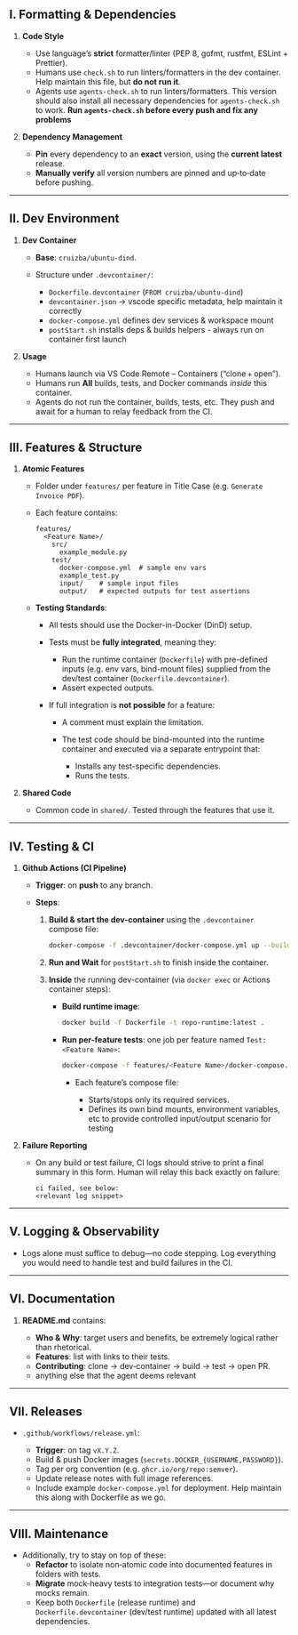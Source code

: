 ## I. Formatting & Dependencies

1. **Code Style**

   * Use language’s **strict** formatter/linter (PEP 8, gofmt, rustfmt, ESLint + Prettier).
   * Humans use `check.sh` to run linters/formatters in the dev container. Help maintain this file, but **do not run it**.
   * Agents use `agents-check.sh` to run linters/formatters. This version should also install all necessary dependencies for `agents-check.sh` to work. **Run `agents-check.sh` before every push and fix any problems**

2. **Dependency Management**

   * **Pin** every dependency to an **exact** version, using the **current latest** release.
   * **Manually verify** all version numbers are pinned and up‑to‑date before pushing.
  
---

## II. Dev Environment

1. **Dev Container**

   * **Base**: `cruizba/ubuntu-dind`.
   * Structure under `.devcontainer/`:

     * `Dockerfile.devcontainer` (`FROM cruizba/ubuntu-dind`)
     * `devcontainer.json` → vscode specific metadata, help maintain it correctly
     * `docker-compose.yml` defines dev services & workspace mount
     * `postStart.sh` installs deps & builds helpers - always run on container first launch

2. **Usage**

   * Humans launch via VS Code Remote – Containers (“clone + open”).
   * Humans run **All** builds, tests, and Docker commands *inside* this container.
   * Agents do not run the container, builds, tests, etc. They push and await for a human to relay feedback from the CI.

---

## III. Features & Structure

1. **Atomic Features**

   * Folder under `features/` per feature in Title Case (e.g. `Generate Invoice PDF`).

   * Each feature contains:

     ```text
     features/
       <Feature Name>/
         src/
           example_module.py
         test/
           docker-compose.yml  # sample env vars
           example_test.py
           input/    # sample input files
           output/   # expected outputs for test assertions
     ```

   * **Testing Standards**:

     * All tests should use the Docker-in-Docker (DinD) setup.
     * Tests must be **fully integrated**, meaning they:

       * Run the runtime container (`Dockerfile`) with pre-defined inputs (e.g. env vars, bind-mount files) supplied from the dev/test container (`Dockerfile.devcontainer`).
       * Assert expected outputs.
     * If full integration is **not possible** for a feature:

       * A comment must explain the limitation.
       * The test code should be bind-mounted into the runtime container and executed via a separate entrypoint that:

         * Installs any test-specific dependencies.
         * Runs the tests.

2. **Shared Code**

   * Common code in `shared/`. Tested through the features that use it.

---

## IV. Testing & CI

1. **Github Actions (CI Pipeline)**

   * **Trigger**: on **push** to any branch.
   * **Steps**:

     1. **Build & start the dev-container** using the `.devcontainer` compose file:

        ```bash
        docker-compose -f .devcontainer/docker-compose.yml up --build -d
        ```
     2. **Run and Wait** for `postStart.sh` to finish inside the container.
     3. **Inside** the running dev-container (via `docker exec` or Actions container steps):

        * **Build runtime image**:

          ```bash
          docker build -f Dockerfile -t repo-runtime:latest .
          ```
        * **Run per-feature tests**: one job per feature named `Test: <Feature Name>`:

          ```bash
          docker-compose -f features/<Feature Name>/docker-compose.yml up --abort-on-container-exit
          ```

          * Each feature’s compose file:

            * Starts/stops only its required services.
            * Defines its own bind mounts, environment variables, etc to provide controlled input/output scenario for testing

2. **Failure Reporting**

   * On any build or test failure, CI logs should strive to print a final summary in this form. Human will relay this back exactly on failure:

     ```text
     ci failed, see below:
     <relevant log snippet>
     ```

---

## V. Logging & Observability

* Logs alone must suffice to debug—no code stepping. Log everything you would need to handle test and build failures in the CI.

---

## VI. Documentation

1. **README.md** contains:

   * **Who & Why**: target users and benefits, be extremely logical rather than rhetorical.
   * **Features**: list with links to their tests.
   * **Contributing**: clone → dev‑container → build → test → open PR.
   * anything else that the agent deems relevant

---

## VII. Releases

* `.github/workflows/release.yml`:

  * **Trigger**: on tag `vX.Y.Z`.
  * Build & push Docker images (`secrets.DOCKER_{USERNAME,PASSWORD}`).
  * Tag per org convention (e.g. `ghcr.io/org/repo:semver`).
  * Update release notes with full image references.
  * Include example `docker-compose.yml` for deployment. Help maintain this along with Dockerfile as we go.

---

## VIII. Maintenance

* Additionally, try to stay on top of these:
  * **Refactor** to isolate non‑atomic code into documented features in folders with tests.
  * **Migrate** mock‑heavy tests to integration tests—or document why mocks remain.
  * Keep both `Dockerfile` (release runtime) and `Dockerfile.devcontainer` (dev/test runtime) updated with all latest dependencies.
